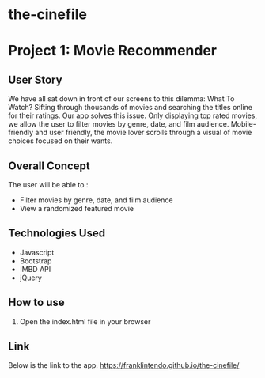 # the-cinefile

# Project 1: Movie Recommender

## User Story

We have all sat down in front of our screens to this dilemma: What To Watch? 
Sifting through thousands of movies and searching the titles online for their ratings. 
Our app solves this issue. 
Only displaying top rated movies, we allow the user to filter movies by genre, date, and film audience.
Mobile-friendly and user friendly, the movie lover scrolls through a visual of movie choices focused on their wants. 


## Overall Concept

The user will be able to :

<ul> 
<li>Filter movies by genre, date, and film audience</li>
<li>View a randomized featured movie</li>
</ul>

## Technologies Used

<ul>
<li>Javascript</li>
<li>Bootstrap</li>
<li>IMBD API</li>
<li>jQuery</li>
</ul>

## How to use

<ol>
<li>Open the index.html file in your browser</li>
</ol>

## Link

Below is the link to the app.
https://franklintendo.github.io/the-cinefile/
